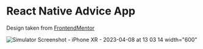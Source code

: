 # React Native Advice App 

Design taken from [FrontendMentor](https://www.frontendmentor.io/)  

![Simulator Screenshot - iPhone XR - 2023-04-08 at 13 03 14 width="600"](https://user-images.githubusercontent.com/92965519/230709621-02eb185c-dbcb-4e17-a117-e8ea9806d50e.png)
